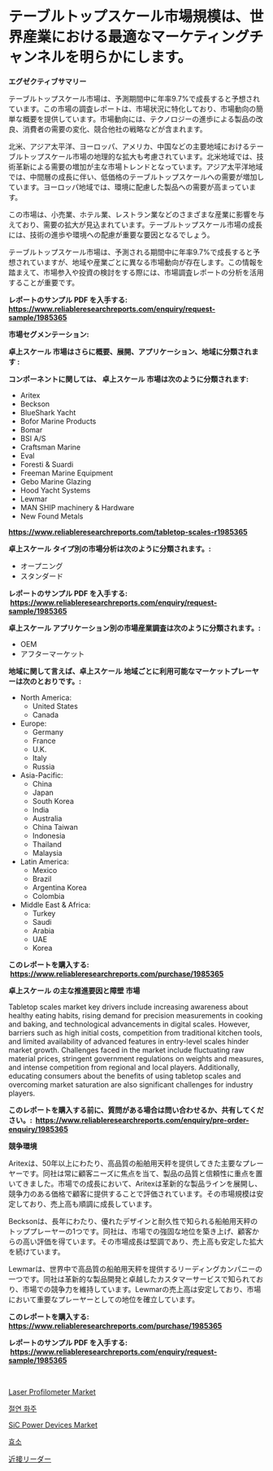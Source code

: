 <p><h1>テーブルトップスケール市場規模は、世界産業における最適なマーケティングチャンネルを明らかにします。</h1></p><p><strong>エグゼクティブサマリー</strong></p>
<p><p>テーブルトップスケール市場は、予測期間中に年率9.7%で成長すると予想されています。この市場の調査レポートは、市場状況に特化しており、市場動向の簡単な概要を提供しています。市場動向には、テクノロジーの進歩による製品の改良、消費者の需要の変化、競合他社の戦略などが含まれます。</p><p>北米、アジア太平洋、ヨーロッパ、アメリカ、中国などの主要地域におけるテーブルトップスケール市場の地理的な拡大も考慮されています。北米地域では、技術革新による需要の増加が主な市場トレンドとなっています。アジア太平洋地域では、中間層の成長に伴い、低価格のテーブルトップスケールへの需要が増加しています。ヨーロッパ地域では、環境に配慮した製品への需要が高まっています。</p><p>この市場は、小売業、ホテル業、レストラン業などのさまざまな産業に影響を与えており、需要の拡大が見込まれています。テーブルトップスケール市場の成長には、技術の進歩や環境への配慮が重要な要因となるでしょう。</p><p>テーブルトップスケール市場は、予測される期間中に年率9.7%で成長すると予想されていますが、地域や産業ごとに異なる市場動向が存在します。この情報を踏まえて、市場参入や投資の検討をする際には、市場調査レポートの分析を活用することが重要です。</p></p>
<p><strong>レポートのサンプル PDF を入手する: <a href="https://www.reliableresearchreports.com/enquiry/request-sample/1985365">https://www.reliableresearchreports.com/enquiry/request-sample/1985365</a></strong></p>
<p><strong>市場セグメンテーション:</strong></p>
<p><strong> 卓上スケール 市場はさらに概要、展開、アプリケーション、地域に分類されます :</strong></p>
<p><strong>コンポーネントに関しては、 卓上スケール 市場は次のように分類されます: &nbsp;</strong></p>
<p><ul><li>Aritex</li><li>Beckson</li><li>BlueShark Yacht</li><li>Bofor Marine Products</li><li>Bomar</li><li>BSI A/S</li><li>Craftsman Marine</li><li>Eval</li><li>Foresti & Suardi</li><li>Freeman Marine Equipment</li><li>Gebo Marine Glazing</li><li>Hood Yacht Systems</li><li>Lewmar</li><li>MAN SHIP machinery & Hardware</li><li>New Found Metals</li></ul></p>
<p><strong><a href="https://www.reliableresearchreports.com/tabletop-scales-r1985365">https://www.reliableresearchreports.com/tabletop-scales-r1985365</a></strong></p>
<p><strong> 卓上スケール タイプ別の市場分析は次のように分類されます。:</strong></p>
<p><ul><li>オープニング</li><li>スタンダード</li></ul></p>
<p><strong>レポートのサンプル PDF を入手する: &nbsp;<a href="https://www.reliableresearchreports.com/enquiry/request-sample/1985365">https://www.reliableresearchreports.com/enquiry/request-sample/1985365</a></strong></p>
<p><strong> 卓上スケール アプリケーション別の市場産業調査は次のように分類されます。:</strong></p>
<p><ul><li>OEM</li><li>アフターマーケット</li></ul></p>
<p><strong>地域に関して言えば、卓上スケール 地域ごとに利用可能なマーケットプレーヤーは次のとおりです。:</strong></p>
<p><ul>
    <li>
        North America:
        <ul>
            <li>United States</li>
            <li>Canada</li>
        </ul>
    </li>
    <li>
        Europe:
        <ul>
            <li>Germany</li>
            <li>France</li>
            <li>U.K.</li>
            <li>Italy</li>
            <li>Russia</li>
        </ul>
    </li>
    <li>
        Asia-Pacific:
        <ul>
            <li>China</li>
            <li>Japan</li>
            <li>South Korea</li>
            <li>India</li>
            <li>Australia</li>
            <li>China Taiwan</li>
            <li>Indonesia</li>
            <li>Thailand</li>
            <li>Malaysia</li>
        </ul>
    </li>
    <li>
        Latin America:
        <ul>
            <li>Mexico</li>
            <li>Brazil</li>
            <li>Argentina Korea</li>
            <li>Colombia</li>
        </ul>
    </li>
    <li>
        Middle East & Africa:
        <ul>
            <li>Turkey</li>
            <li>Saudi</li>
            <li>Arabia</li>
            <li>UAE</li>
            <li>Korea</li>
        </ul>
    </li>
    </ul></p>
<p><strong>このレポートを購入する: &nbsp;<a href="https://www.reliableresearchreports.com/purchase/1985365">https://www.reliableresearchreports.com/purchase/1985365</a></strong></p>
<p><strong>卓上スケール の主な推進要因と障壁 市場</strong></p>
<p><p>Tabletop scales market key drivers include increasing awareness about healthy eating habits, rising demand for precision measurements in cooking and baking, and technological advancements in digital scales. However, barriers such as high initial costs, competition from traditional kitchen tools, and limited availability of advanced features in entry-level scales hinder market growth. Challenges faced in the market include fluctuating raw material prices, stringent government regulations on weights and measures, and intense competition from regional and local players. Additionally, educating consumers about the benefits of using tabletop scales and overcoming market saturation are also significant challenges for industry players.</p></p>
<p><strong>このレポートを購入する前に、質問がある場合は問い合わせるか、共有してください。:&nbsp; <a href="https://www.reliableresearchreports.com/enquiry/pre-order-enquiry/1985365">https://www.reliableresearchreports.com/enquiry/pre-order-enquiry/1985365</a></strong></p>
<p><strong>競争環境</strong></p>
<p><p>Aritexは、50年以上にわたり、高品質の船舶用天秤を提供してきた主要なプレーヤーです。同社は常に顧客ニーズに焦点を当て、製品の品質と信頼性に重点を置いてきました。市場での成長において、Aritexは革新的な製品ラインを展開し、競争力のある価格で顧客に提供することで評価されています。その市場規模は安定しており、売上高も順調に成長しています。</p><p>Becksonは、長年にわたり、優れたデザインと耐久性で知られる船舶用天秤のトッププレーヤーの1つです。同社は、市場での強固な地位を築き上げ、顧客からの高い評価を得ています。その市場成長は堅調であり、売上高も安定した拡大を続けています。</p><p>Lewmarは、世界中で高品質の船舶用天秤を提供するリーディングカンパニーの一つです。同社は革新的な製品開発と卓越したカスタマーサービスで知られており、市場での競争力を維持しています。Lewmarの売上高は安定しており、市場において重要なプレーヤーとしての地位を確立しています。</p></p>
<p><strong>このレポートを購入する: &nbsp; <a href="https://www.reliableresearchreports.com/purchase/1985365">https://www.reliableresearchreports.com/purchase/1985365</a></strong></p>
<p><strong>レポートのサンプル PDF を入手する: &nbsp;<a href="https://www.reliableresearchreports.com/enquiry/request-sample/1985365">https://www.reliableresearchreports.com/enquiry/request-sample/1985365</a></strong><strong></strong></p>
<p>&nbsp;</p>
<p><p><a href="https://github.com/RichRobinson5/Market-Research-Report-List-4/blob/main/laser-profilometer-market.md">Laser Profilometer Market</a></p><p><a href="https://github.com/sammyUltyylrich9067856/Market-Research-Report-List-1/blob/main/803331430446.md">절연 화주</a></p><p><a href="https://github.com/singletonthaxterkelliehr2df/Market-Research-Report-List-2/blob/main/sic-power-devices-market.md">SiC Power Devices Market</a></p><p><a href="https://github.com/Elenrrera7685/Market-Research-Report-List-1/blob/main/734248530445.md">효소</a></p><p><a href="https://github.com/ReyesKohler20231/Market-Research-Report-List-1/blob/main/115781133147.md">近接リーダー</a></p></p>